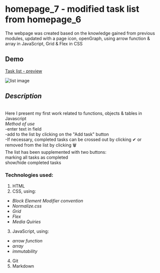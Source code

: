 # homepage_7 - modified task list from homepage_6

The webpage was created based on the knowledge gained from previous modules, 
updated with a page icon, openGraph, using arrow function & array in JavaScript, Grid & Flex in CSS

## Demo

[Task list - preview](https://parvinaodinaeva.github.io/homepage_7/)

![list image](https://i.postimg.cc/tTCL6wRK/list-image.png)

## *Description*
<br>Here I present my first work related to functions, objects & tables in Javascript
<br>*Method of use*
<br>-enter text in field
<br>-add to the list by clicking on the "Add task" button
<br>-If necessary, completed tasks can be crossed out by clicking ✔ or removed from the list by clicking 🗑
<br>The list has been supplemented with two buttons:
<br>marking all tasks as completed
<br>show/hide completed tasks

### Technologies used:
1. HTML
2. CSS, using:
  - *Block Element Modifier convention*
  - *Normalize.css*
  - *Grid*
  - *Flex*
  - *Media Quiries*
3. JavaScript, using:
  - *arrow function*
  - *array*
  - *immutability*
4. Git 
5. Markdown

